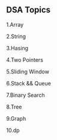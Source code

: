




























































































































































































































## DSA Topics

1.Array











2.String

























3.Hasing









4.Two Pointers


























































5.Sliding Window








6.Stack && Queue




7.Binary Search

8.Tree

9.Graph

10.dp
